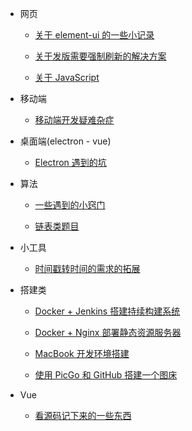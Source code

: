 -   网页

    -   [关于 element-ui 的一些小记录](vue-element-ui.md)

    -   [关于发版需要强制刷新的解决方案](fixing-compulsory-refresh.md)

    -   [关于 JavaScript](javascript.md)

-   移动端

    -   [移动端开发疑难杂症](mobile.md)

-   桌面端(electron - vue)

    -   [Electron 遇到的坑](electron.md)

-   算法

    -   [一些遇到的小窍门](algo-tips.md)

    -   [链表类题目](algorithm-link-node.md)

-   小工具

    -   [时间戳转时间的需求的拓展](milliseconds-to-format-date.md)

-   搭建类

    -   [Docker + Jenkins 搭建持续构建系统](docker-jenkins-cicd.md)

    -   [Docker + Nginx 部署静态资源服务器](docker-nginx-static-server.md)

    -   [MacBook 开发环境搭建](macbook-env.md)

    -   [使用 PicGo 和 GitHub 搭建一个图床](picgo-github-image-hosting.md)

- Vue

    - [看源码记下来的一些东西](vue-source-code1.md)